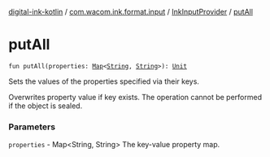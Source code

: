 [digital-ink-kotlin](../../index.md) / [com.wacom.ink.format.input](../index.md) / [InkInputProvider](index.md) / [putAll](./put-all.md)

# putAll

`fun putAll(properties: `[`Map`](https://kotlinlang.org/api/latest/jvm/stdlib/kotlin.collections/-map/index.html)`<`[`String`](https://kotlinlang.org/api/latest/jvm/stdlib/kotlin/-string/index.html)`, `[`String`](https://kotlinlang.org/api/latest/jvm/stdlib/kotlin/-string/index.html)`>): `[`Unit`](https://kotlinlang.org/api/latest/jvm/stdlib/kotlin/-unit/index.html)

Sets the values of the properties specified via their keys.

Overwrites property value if key exists.
The operation cannot be performed if the object is sealed.

### Parameters

`properties` - Map&lt;String, String&gt; The key-value property map.